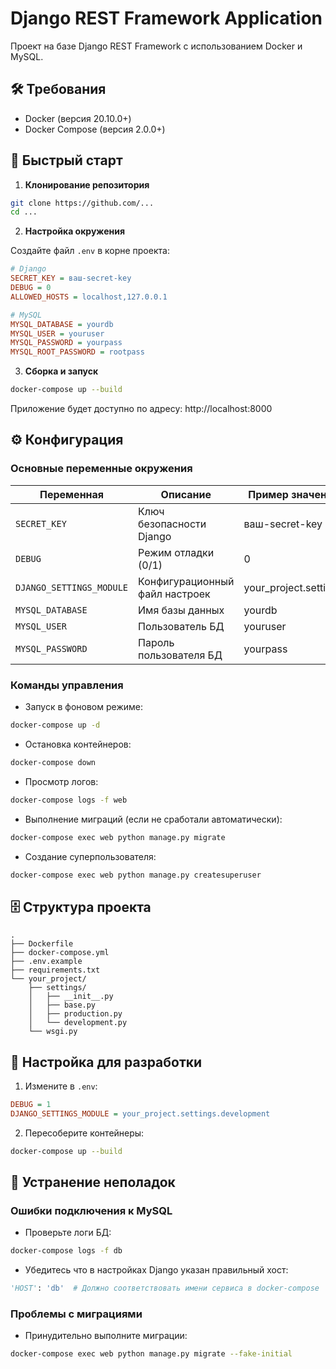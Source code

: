 # Django REST Framework Application

Проект на базе Django REST Framework с использованием Docker и MySQL.

## 🛠 Требования

- Docker (версия 20.10.0+)
- Docker Compose (версия 2.0.0+)

## 🚀 Быстрый старт

1. **Клонирование репозитория**

```bash
git clone https://github.com/...
cd ...
```

2. **Настройка окружения**

Создайте файл `.env` в корне проекта:

```ini
# Django
SECRET_KEY = ваш-secret-key
DEBUG = 0
ALLOWED_HOSTS = localhost,127.0.0.1

# MySQL
MYSQL_DATABASE = yourdb
MYSQL_USER = youruser
MYSQL_PASSWORD = yourpass
MYSQL_ROOT_PASSWORD = rootpass
```

3. **Сборка и запуск**

```bash
docker-compose up --build
```

Приложение будет доступно по адресу: http://localhost:8000

## ⚙ Конфигурация

### Основные переменные окружения

| Переменная               | Описание                       | Пример значения       |
|--------------------------|--------------------------------|-----------------------|
| `SECRET_KEY`             | Ключ безопасности Django       | ваш-secret-key        |
| `DEBUG`                  | Режим отладки (0/1)            | 0                     |
| `DJANGO_SETTINGS_MODULE` | Конфигурационный файл настроек | your_project.settings |
| `MYSQL_DATABASE`         | Имя базы данных                | yourdb                |
| `MYSQL_USER`             | Пользователь БД                | youruser              |
| `MYSQL_PASSWORD`         | Пароль пользователя БД         | yourpass              |

### Команды управления

- Запуск в фоновом режиме:

```bash
docker-compose up -d
```

- Остановка контейнеров:

```bash
docker-compose down
```

- Просмотр логов:

```bash
docker-compose logs -f web
```

- Выполнение миграций (если не сработали автоматически):

```bash
docker-compose exec web python manage.py migrate
```

- Создание суперпользователя:

```bash
docker-compose exec web python manage.py createsuperuser
```

## 🗄 Структура проекта

```
.
├── Dockerfile
├── docker-compose.yml
├── .env.example
├── requirements.txt
└── your_project/
    ├── settings/
    │   ├── __init__.py
    │   ├── base.py
    │   ├── production.py
    │   └── development.py
    └── wsgi.py
```

## 🔧 Настройка для разработки

1. Измените в `.env`:

```ini
DEBUG = 1
DJANGO_SETTINGS_MODULE = your_project.settings.development
```

2. Пересоберите контейнеры:

```bash
docker-compose up --build
```

## 🚨 Устранение неполадок

### Ошибки подключения к MySQL

- Проверьте логи БД:

```bash
docker-compose logs -f db
```

- Убедитесь что в настройках Django указан правильный хост:

```python
'HOST': 'db'  # Должно соответствовать имени сервиса в docker-compose
```

### Проблемы с миграциями

- Принудительно выполните миграции:

```bash
docker-compose exec web python manage.py migrate --fake-initial
```

